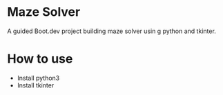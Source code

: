 # Maze Solver
A guided Boot.dev project building maze solver usin g python and tkinter.

# How to use
* Install python3
* Install tkinter

